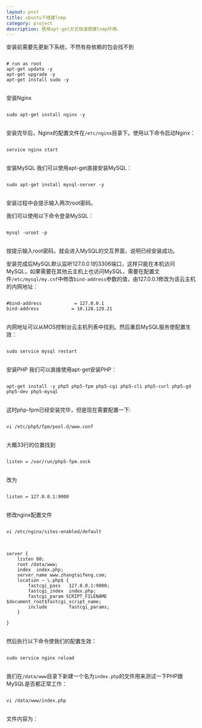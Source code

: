 ```yaml
---
layout: post
title: ubuntu下搭建lnmp
category: project
description: 使用apt-get方式快速搭建lnmp环境。
---
```


安装前需要先更新下系统，不然有些依赖的包会找不到
<pre>
<code>
# run as root
apt-get update -y
apt-get upgrade -y
apt-get install sudo -y
</code>
</pre>

安装Nginx
<pre>
<code>
sudo apt-get install nginx -y
</code>
</pre>

安装完毕后，Nginx的配置文件在<code>/etc/nginx</code>目录下。使用以下命令启动Nginx：
<pre>
<code>
service nginx start
</code>
</pre>

安装MySQL
我们可以使用apt-get直接安装MySQL：
<pre>
<code>
sudo apt-get install mysql-server -y
</code>
</pre>
安装过程中会提示输入两次root密码。

我们可以使用以下命令登录MySQL：
<pre>
<code>
mysql -uroot -p
</code>
</pre>
按提示输入root密码，就会进入MySQL的交互界面，说明已经安装成功。

安装完成后MySQL默认监听127.0.0.1的3306端口，这样只能在本机访问MySQL，如果需要在其他云主机上也访问MySQL，需要在配置文件<code>/etc/mysql/my.cnf</code>中修改<code>bind-address</code>参数的值，由127.0.0.1修改为该云主机的内网地址：
<pre>
<code>
#bind-address            = 127.0.0.1
bind-address            = 10.128.129.21
</code>
</pre>

内网地址可以从MOS控制台云主机列表中找到。然后重启MySQL服务使配置生效：
<pre>
<code>
sudo service mysql restart
</code>
</pre>

安装PHP
我们可以直接使用apt-get安装PHP：
<pre>
<code>
apt-get install -y php5 php5-fpm php5-cgi php5-cli php5-curl php5-gd php5-dev php5-mysql
</code>
</pre>

这时php-fpm已经安装完毕，但是现在需要配置一下:
<pre>
<code>
vi /etc/php5/fpm/pool.d/www.conf
</code>
</pre>
大概33行的位置找到
<pre>
<code>
listen = /var/run/php5-fpm.sock
</code>
</pre>
改为
<pre>
<code>
listen = 127.0.0.1:9000
</code>
</pre>

修改nginx配置文件
<pre>
<code>
vi /etc/nginx/sites-enabled/default
</code>
</pre>
<pre>
<code>
server {
    listen 80;
    root /data/www;
    index  index.php;
    server_name www.zhangtaifeng.com;
    location ~ \.php$ {
        fastcgi_pass   127.0.0.1:9000;
        fastcgi_index  index.php;
        fastcgi_param SCRIPT_FILENAME $document_root$fastcgi_script_name;
        include        fastcgi_params;
    }

}
</code>
</pre>

然后执行以下命令使我们的配置生效：
<pre>
<code>
sudo service nginx reload
</code>
</pre>

我们在<code>/data/www</code>目录下新建一个名为<code>index.php</code>的文件用来测试一下PHP跟MySQL是否都正常工作：
<pre>
<code>
vi /data/www/index.php
</code>
</pre>
文件内容为：
<pre>
<code>
<?php
$host='127.0.0.1';
$root='root';
$pwd='root';
$con= mysql_connect($host,$root,$pwd);
if (empty($con)) {
    echo 'error';
} else{
    echo 'success';
}
</code>
</pre>


